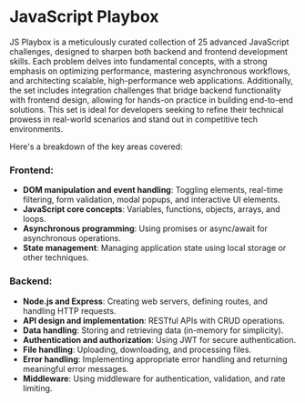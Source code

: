 # JavaScript Playbox

JS Playbox is a meticulously curated collection of 25 advanced JavaScript challenges, designed to sharpen both backend and frontend development skills. Each problem delves into fundamental concepts, with a strong emphasis on optimizing performance, mastering asynchronous workflows, and architecting scalable, high-performance web applications. Additionally, the set includes integration challenges that bridge backend functionality with frontend design, allowing for hands-on practice in building end-to-end solutions. This set is ideal for developers seeking to refine their technical prowess in real-world scenarios and stand out in competitive tech environments.

Here's a breakdown of the key areas covered:

### Frontend:
- **DOM manipulation and event handling**: Toggling elements, real-time filtering, form validation, modal popups, and interactive UI elements.
- **JavaScript core concepts**: Variables, functions, objects, arrays, and loops.
- **Asynchronous programming**: Using promises or async/await for asynchronous operations.
- **State management**: Managing application state using local storage or other techniques.

### Backend:
- **Node.js and Express**: Creating web servers, defining routes, and handling HTTP requests.
- **API design and implementation**: RESTful APIs with CRUD operations.
- **Data handling**: Storing and retrieving data (in-memory for simplicity).
- **Authentication and authorization**: Using JWT for secure authentication.
- **File handling**: Uploading, downloading, and processing files.
- **Error handling**: Implementing appropriate error handling and returning meaningful error messages.
- **Middleware**: Using middleware for authentication, validation, and rate limiting.







